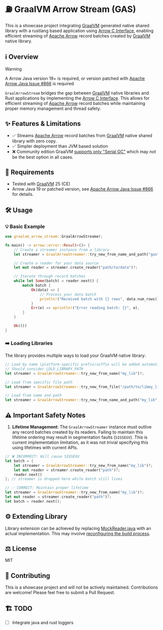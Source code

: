# ⛽️ GraalVM Arrow Stream (GAS)

This is a showcase project integrating [GraalVM] generated native shared library with a rustlang based application using [Arrow C Interface], enabling efficient streaming of [Apache Arrow] record batches created by [GraalVM] native library.

## ℹ️ Overview

> [!WARNING]
> A Arrow Java version 19+ is required, or version patched with [Apache Arrow Java Issue #866](https://github.com/apache/arrow-java/issues/866) is required
>

`GraalArrowStream` bridges the gap between [GraalVM] native libraries and Rust applications by implementing the [Arrow C Interface]. This allows for efficient streaming of [Apache Arrow] record batches while maintaining proper memory management and thread safety.

## ✨ Features & Limitations

- ✅ Streams [Apache Arrow] record batches from [GraalVM] native shared library with zero copy.
- ✅ Simpler deployment than JVM based solution
- ❌ Community edition GraalVM [supports only "Serial GC"](https://www.graalvm.org/latest/reference-manual/native-image/optimizations-and-performance/MemoryManagement/) which may not be the best option in all cases.

## 📝 Requirements

- Tested with [GraalVM] 25 (CE)
- Arrow Java 19 or patched version, see [Apache Arrow Java Issue #866](https://github.com/apache/arrow-java/issues/866) for details.

## 🛠️ Usage

### 💡 Basic Example

```rust
use graalvm_arrow_stream::GraalArrowStreamer;

fn main() -> arrow::error::Result<()> {
    // Create a streamer instance from a library
    let streamer = GraalArrowStreamer::try_new_from_name_and_path("gas", "./target/java")?;

    // Create a reader for your data source
    let mut reader = streamer.create_reader("path/to/data")?;

    // Iterate through record batches
    while let Some(batch) = reader.next() {
        match batch {
            Ok(data) => {
                // Process your data batch
                println!("Received batch with {} rows", data.num_rows());
            }
            Err(e) => eprintln!("Error reading batch: {}", e),
        }
    }

    Ok(())
}
```

### ➡️ Loading Libraries

The library provides multiple ways to load your GraalVM native library:

```rust
// Load by name (platform-specific prefix/suffix will be added automatically)
// Should consider LDLD_LIBRARY_PATH
let streamer = GraalArrowStreamer::try_new_from_name("my_lib")?;

// Load from specific file path
let streamer = GraalArrowStreamer::try_new_from_file("/path/to/libmy_lib.so")?;

// Load from name and path
let streamer = GraalArrowStreamer::try_new_from_name_and_path("my_lib", "./lib")?;
```

## ⚠️ Important Safety Notes

1. **Lifetime Management**: The `GraalArrowStreamer` instance must outlive any record batches created by its readers. Failing to maintain this lifetime ordering may result in segmentation faults (`SIGSEGV`).
This is current implementation limitation, as it was not trivial specifying this using lifetimes with current APIs.

```rust
// ❌ INCORRECT: Will cause SIGSEGV
let batch = {
    let streamer = GraalArrowStreamer::try_new_from_name("my_lib")?;
    let mut reader = streamer.create_reader("path")?;
    reader.next()
}; // streamer is dropped here while batch still lives

// ✅ CORRECT: Maintain proper lifetime
let streamer = GraalArrowStreamer::try_new_from_name("my_lib")?;
let mut reader = streamer.create_reader("path")?;
let batch = reader.next();
```

## ⚙️ Extending Library

Library extension can be achieved by replacing [MockReader.java](java/src/main/java/com/github/milenkovicm/gas/MockReader.java) with an actual implementation. This may involve [reconfiguring the build process](https://www.graalvm.org/latest/reference-manual/native-image/overview/Build-Overview/).

## ⚖️ License

MIT

## 🤝 Contributing

This is a showcase project and will not be actively maintained. Contributions are welcome!
Please feel free to submit a Pull Request.

## 🏗️ TODO

- [ ] Integrate java and rust loggers

[GraalVM]: https://www.graalvm.org/latest/docs/
[Arrow C Interface]: https://arrow.apache.org/docs/java/cdata.html
[Apache Arrow]: https://arrow.apache.org/docs/index.html
